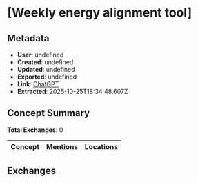# \[Weekly energy alignment tool\]

## Metadata

- **User**: undefined
- **Created**: undefined
- **Updated**: undefined
- **Exported**: undefined
- **Link**: [ChatGPT](undefined)
- **Extracted**: 2025-10-25T18:34:48.607Z

## Concept Summary

**Total Exchanges**: 0

| Concept | Mentions | Locations |
|---------|----------|----------|

## Exchanges

